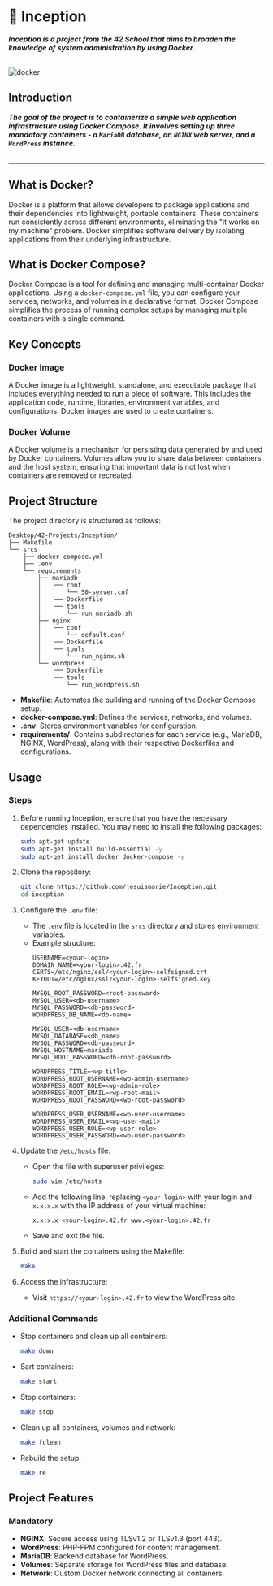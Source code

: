# 🐳 Inception

<p>
	<b><i>Inception is a project from the 42 School that aims to broaden the knowledge of system administration by using Docker.</i></b><br><br>
</p>

![docker](https://github.com/hheghine/Inception/assets/119530584/ed364958-961e-40f7-b442-4771b149bda5)

## Introduction

<b><i>The goal of the project is to containerize a simple web application infrastructure using Docker Compose. It involves setting up three mandatory containers - a `MariaDB` database, an `NGINX` web server, and a `WordPress` instance.
</i></b><br><br>

---

## What is Docker?
Docker is a platform that allows developers to package applications and their dependencies into lightweight, portable containers. These containers run consistently across different environments, eliminating the "it works on my machine" problem. Docker simplifies software delivery by isolating applications from their underlying infrastructure.

## What is Docker Compose?
Docker Compose is a tool for defining and managing multi-container Docker applications. Using a `docker-compose.yml` file, you can configure your services, networks, and volumes in a declarative format. Docker Compose simplifies the process of running complex setups by managing multiple containers with a single command.

## Key Concepts

### Docker Image
A Docker image is a lightweight, standalone, and executable package that includes everything needed to run a piece of software. This includes the application code, runtime, libraries, environment variables, and configurations. Docker images are used to create containers.

### Docker Volume
A Docker volume is a mechanism for persisting data generated by and used by Docker containers. Volumes allow you to share data between containers and the host system, ensuring that important data is not lost when containers are removed or recreated.

## Project Structure
The project directory is structured as follows:

```
Desktop/42-Projects/Inception/
├── Makefile
└── srcs
    ├── docker-compose.yml
    ├── .env
    └── requirements
        ├── mariadb
        │   ├── conf
        │   │   └── 50-server.cnf
        │   ├── Dockerfile
        │   └── tools
        │       └── run_mariadb.sh
        ├── nginx
        │   ├── conf
        │   │   └── default.conf
        │   ├── Dockerfile
        │   └── tools
        │       └── run_nginx.sh
        └── wordpress
            ├── Dockerfile
            └── tools
                └── run_wordpress.sh
```

- **Makefile**: Automates the building and running of the Docker Compose setup.
- **docker-compose.yml**: Defines the services, networks, and volumes.
- **.env**: Stores environment variables for configuration.
- **requirements/**: Contains subdirectories for each service (e.g., MariaDB, NGINX, WordPress), along with their respective Dockerfiles and configurations.

## Usage

### Steps
1. Before running Inception, ensure that you have the necessary dependencies installed. You may need to install the following packages:

   ```bash
   sudo apt-get update
   sudo apt-get install build-essential -y
   sudo apt-get install docker docker-compose -y
   ```
1. Clone the repository:
   ```bash
   git clone https://github.com/jesuismarie/Inception.git
   cd inception
   ```

2. Configure the `.env` file:
   - The `.env` file is located in the `srcs` directory and stores environment variables.
   - Example structure:
     ```
     USERNAME=<your-login>
     DOMAIN_NAME=<your-login>.42.fr
     CERTS=/etc/nginx/ssl/<your-login>-selfsigned.crt
     KEYOUT=/etc/nginx/ssl/<your-login>-selfsigned.key

     MYSQL_ROOT_PASSWORD=<root-password>
     MYSQL_USER=<db-username>
     MYSQL_PASSWORD=<db-password>
     WORDPRESS_DB_NAME=<db-name>

     MYSQL_USER=<db-username>
     MYSQL_DATABASE=<db_name>
     MYSQL_PASSWORD=<db-password>
     MYSQL_HOSTNAME=mariadb
     MYSQL_ROOT_PASSWORD=<db-root-password>

     WORDPRESS_TITLE=<wp-title>
     WORDPRESS_ROOT_USERNAME=<wp-admin-username>
     WORDPRESS_ROOT_ROLE=<wp-admin-role>
     WORDPRESS_ROOT_EMAIL=<wp-root-mail>
     WORDPRESS_ROOT_PASSWORD=<wp-root-password>

     WORDPRESS_USER_USERNAME=<wp-user-username>
     WORDPRESS_USER_EMAIL=<wp-user-mail>
     WORDPRESS_USER_ROLE=<wp-user-role>
     WORDPRESS_USER_PASSWORD=<wp-user-password>
     ```

3. Update the `/etc/hosts` file:
   - Open the file with superuser privileges:
     ```bash
     sudo vim /etc/hosts
     ```
   - Add the following line, replacing `<your-login>` with your login and `x.x.x.x` with the IP address of your virtual machine:
     ```
     x.x.x.x <your-login>.42.fr www.<your-login>.42.fr
     ```
   - Save and exit the file.

4. Build and start the containers using the Makefile:
   ```bash
   make
   ```

5. Access the infrastructure:
   - Visit `https://<your-login>.42.fr` to view the WordPress site.

### Additional Commands
- Stop containers and clean up all containers:
  ```bash
  make down
  ```
- Sart containers:
  ```bash
  make start
  ```
- Stop containers:
  ```bash
  make stop
  ```
- Clean up all containers, volumes and network:
  ```bash
  make fclean
  ```
- Rebuild the setup:
  ```bash
  make re
  ```

## Project Features

### Mandatory
- **NGINX**: Secure access using TLSv1.2 or TLSv1.3 (port 443).
- **WordPress**: PHP-FPM configured for content management.
- **MariaDB**: Backend database for WordPress.
- **Volumes**: Separate storage for WordPress files and database.
- **Network**: Custom Docker network connecting all containers.
